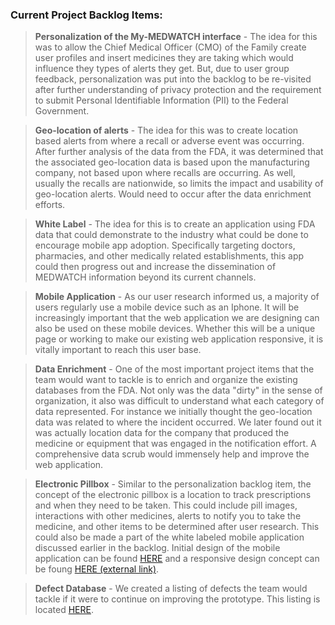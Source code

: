 ### Current Project Backlog Items:

> **Personalization of the My-MEDWATCH interface** - The idea for this was to allow the Chief Medical Officer (CMO) of the Family create user profiles and insert medicines they are taking which would influence they types of alerts they get.  But, due to user group feedback, personalization was put into the backlog to be re-visited after further understanding of privacy protection and the requirement to submit Personal Identifiable Information (PII) to the Federal Government.

> **Geo-location of alerts** - The idea for this was to create location based alerts from where a recall or adverse event was occurring.  After further analysis of the data from the FDA, it was determined that the associated geo-location data is based upon the manufacturing company, not based upon where recalls are occurring.  As well, usually the recalls are nationwide, so limits the impact and usability of geo-location alerts. Would need to occur after the data enrichment efforts.

> **White Label** - The idea for this is to create an application using FDA data that could demonstrate to the industry what could be done to encourage mobile app adoption.  Specifically targeting doctors, pharmacies, and other medically related establishments, this app could then progress out and increase the dissemination of MEDWATCH information beyond its current channels.

> **Mobile Application** - As our user research informed us, a majority of users regularly use a mobile device such as an Iphone.  It will be increasingly important that the web application we are designing can also be used on these mobile devices.  Whether this will be a unique page or working to make our existing web application responsive, it is vitally important to reach this user base.

> **Data Enrichment** - One of the most important project items that the team would want to tackle is to enrich and organize the existing databases from the FDA.  Not only was the data "dirty" in the sense of organization, it also was difficult to understand what each category of data represented.  For instance we initially thought the geo-location data was related to where the incident occurred.  We later found out it was actually location data for the company that produced the medicine or equipment that was engaged in the notification effort.  A comprehensive data scrub would immensely help and improve the web application.

> **Electronic Pillbox** - Similar to the personalization backlog item, the concept of the electronic pillbox is a location to track prescriptions and when they need to be taken.  This could include pill images, interactions with other medicines, alerts to notify you to take the medicine, and other items to be determined after user research.  This could also be made a part of the white labeled mobile application discussed earlier in the backlog.  Initial design of the mobile application can be found [HERE](https://github.com/atsid/18f-RFQ993471-POOL1/blob/master/documentation/Mock-ups/Electronic%20Pillbox.pdf) and a responsive design concept can be foung [HERE (external link)](https://popapp.in/w/projects/559325618973848072550638/preview).

> **Defect Database** - We created a listing of defects the team would tackle if it were to continue on improving the prototype.  This listing is located [HERE](https://docs.google.com/spreadsheets/d/12F6tEKsuMqs-NqlTDtTIouNbkvwS0liHqk4FlGH6QCQ/edit?usp=sharing).

